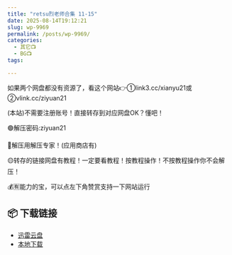 ```yaml
---
title: "retsu烈老师合集 11-15"
date: 2025-08-14T19:12:21
slug: wp-9969
permalink: /posts/wp-9969/
categories:
  - 其它📺
  - BG📺
tags:

---
```


如果两个网盘都没有资源了，看这个网站👉①link3.cc/xianyu21或②vlink.cc/ziyuan21

(本站)不需要注册账号！直接转存到对应网盘OK？懂吧！

🟢解压密码:ziyuan21

🔵解压用解压专家！(应用商店有)

🟡转存的链接网盘有教程！一定要看教程！按教程操作！不按教程操作你不会解压！

💰🈶能力的宝，可以点左下角赞赏支持一下网站运行

## 📦 下载链接
- [迅雷云盘](https://blziyuan21.com/pay-download/9969?key=e1aff72f2b&down_id=0)
- [本地下载](https://blziyuan21.com/pay-download/9969?key=e1aff72f2b&down_id=1)

